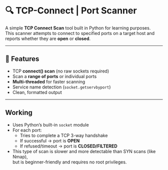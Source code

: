 # 🔍 TCP-Connect | Port Scanner

A simple **TCP Connect Scan** tool built in Python for learning purposes.  
This scanner attempts to connect to specified ports on a target host and reports whether they are **open** or **closed**.  

---

## 🚀 Features
- TCP **connect() scan** (no raw sockets required)  
- Scan a **range of ports** or individual ports  
- **Multi-threaded** for faster scanning  
- Service name detection (`socket.getservbyport`)  
- Clean, formatted output  

---

## Working
- Uses Python’s built-in `socket` module  
- For each port:
  - Tries to complete a TCP 3-way handshake  
  - If successful → port is **OPEN**  
  - If refused/timeout → port is **CLOSED/FILTERED**  
- This type of scan is slower and more detectable than SYN scans (like Nmap),  
  but is beginner-friendly and requires no root privileges.  

